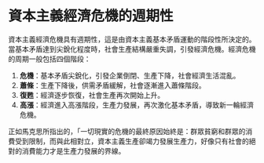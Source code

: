 # 資本主義經濟危機的週期性
資本主義經濟危機具有週期性，這是由資本主義基本矛盾運動的階段性所決定的。當基本矛盾達到尖銳化程度時，社會生產結構嚴重失調，引發經濟危機。經濟危機的周期一般包括四個階段：

1. **危機**：基本矛盾尖銳化，引發企業倒閉、生產下降，社會經濟生活混亂。
2. **蕭條**：生產下降後，供需矛盾緩解，社會逐漸進入蕭條階段。
3. **復甦**：經濟逐步恢復，社會生產再次開始上升。
4. **高漲**：經濟進入高漲階段，生產力發展，再次激化基本矛盾，導致新一輪經濟危機。

正如馬克思所指出的，「一切現實的危機的最終原因始終是：群眾貧窮和群眾的消費受到限制，而與此相對立，資本主義生產卻竭力發展生產力，好像只有社會的絕對的消費能力才是生產力發展的界線。
